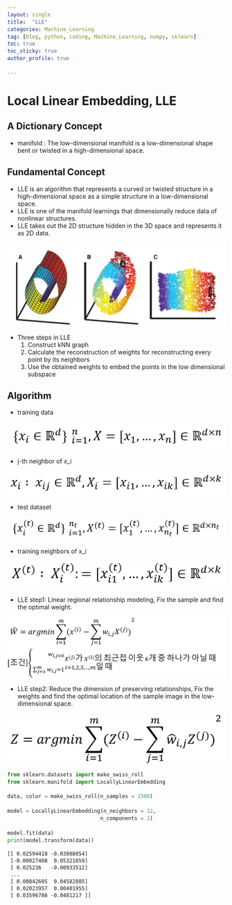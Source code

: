 ```yaml
---
layout: single
title:  "LLE"
categories: Machine_Learning
tag: [blog, python, coding, Machine_Learning, numpy, sklearn]
toc: true
toc_sticky: true
author_profile: true

---
```



# Local Linear Embedding, LLE

## A Dictionary Concept

- manifold : The low-dimensional manifold is a low-dimensional shape bent or twisted in a high-dimensional space.

## Fundamental Concept

- LLE is an algorithm that represents a curved or twisted structure in a high-dimensional space as a simple structure in a low-dimensional space.
- LLE is one of the manifold learnings that dimensionally reduce data of nonlinear structures.
- LLE takes out the 2D structure hidden in the 3D space and represents it as 2D data.

![img](/images//2022-04-10-LLE/LLE.png)

- Three steps in LLE
    1. Construct kNN graph
    2. Calculate the reconstruction of weights for reconstructing every point by its neighbors
    3. Use the obtained weights to embed the points in the low dimensional subspace

## Algorithm

- training data

![img](/images//2022-04-10-LLE/LLE_training_dataset.png)

- j-th neighbor of x_i

![img](/images//2022-04-10-LLE/LLE_j-th_neighbor_of_x_i.png)

- test dataset

![img](/images//2022-04-10-LLE/LLE_test_dataset.png)

- training neighbors of x_i

![img](/images//2022-04-10-LLE/LLE_training_neighbors_of_X_i.png)

- LLE step1: Linear regional relationship modeling, Fix the sample and find the optimal weight.

![img](/images//2022-04-10-LLE/Linear_regional_relationship_modeling.png)

- LLE step2: Reduce the dimension of preserving relationships, Fix the weights and find the optimal location of the sample image in the low-dimensional space.

![img](/images//2022-04-10-LLE/LLE_Reducing_dimension.png)


```python
from sklearn.datasets import make_swiss_roll
from sklearn.manifold import LocallyLinearEmbedding

data, color = make_swiss_roll(n_samples = 1500)

model = LocallyLinearEmbedding(n_neighbors = 12,
                              n_components = 2)

model.fit(data)
print(model.transform(data))
```

    [[ 0.02594418 -0.03808054]
     [-0.00027408  0.05321859]
     [ 0.025236   -0.00933512]
     ...
     [ 0.00842605  0.04582885]
     [ 0.02023957  0.00401955]
     [ 0.03596786 -0.0481217 ]]
    
